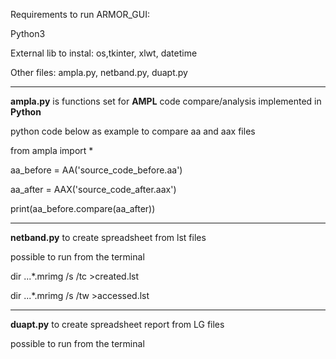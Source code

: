 Requirements to run ARMOR_GUI:

Python3

External lib to instal: os,tkinter, xlwt, datetime

Other files: ampla.py, netband.py, duapt.py

---------------------------------

**ampla.py** is functions set for **AMPL** code compare/analysis implemented in **Python**

python code below as example to compare aa and aax files

from ampla import *

aa_before = AA('source_code_before.aa')

aa_after = AAX('source_code_after.aax')

print(aa_before.compare(aa_after))

--------------------------------------------------

**netband.py** to create spreadsheet from lst files

possible to run from the terminal

dir ...\*.mrimg /s /tc >created.lst

dir ...\*.mrimg /s /tw >accessed.lst

--------------------------------------------------

**duapt.py** to create spreadsheet report from LG files

possible to run from the terminal
